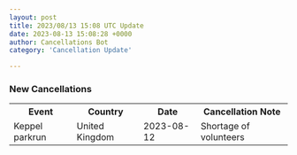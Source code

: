 ```yaml
---
layout: post
title: 2023/08/13 15:08 UTC Update
date: 2023-08-13 15:08:28 +0000
author: Cancellations Bot
category: 'Cancellation Update'

---
```


<h3>New Cancellations</h3>
<div class='hscrollable'>
<table style='width: 100%'>
    <tr>
        <th>Event</th>
        <th>Country</th>
        <th>Date</th>
        <th>Cancellation Note</th>
    </tr>
    <tr>
        <td>Keppel parkrun</td>
        <td>United Kingdom</td>
        <td>2023-08-12</td>
        <td>Shortage of volunteers</td>
    </tr>
</table>
</div>
